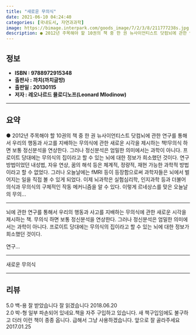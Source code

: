 ```yaml
---
title: "새로운 무의식"
date: 2021-06-10 04:24:40
categories: [국내도서, 자연과과학]
image: https://bimage.interpark.com/goods_image/7/2/3/8/211777238s.jpg
description: ● 2012년 주목해야 할 10권의 책 중 한 권 뉴사이언티스트 닷컴뇌에 관한 연구를 통해서 우리의 행동과 사고를 지배하는 무의식에 관한 새로운 시각을 제시하는 책!무의식 하면 보통 정신분석을 연상한다. 그러나 정신분석은 엄밀한 의미에서는 과학이 아니다. 프로이트 당대에는 무의식의
---
```


## **정보**

- **ISBN : 9788972915348**
- **출판사 : 까치(까치글방)**
- **출판일 : 20130115**
- **저자 : 레오나르드 믈로디노프(Leonard Mlodinow)**

------



## **요약**

●  2012년 주목해야 할 10권의 책 중 한 권  뉴사이언티스트 닷컴뇌에 관한 연구를 통해서 우리의 행동과 사고를 지배하는 무의식에 관한 새로운 시각을 제시하는 책!무의식 하면 보통 정신분석을 연상한다. 그러나 정신분석은 엄밀한 의미에서는 과학이 아니다. 프로이트 당대에는 무의식의 집이라고 할 수 있는 뇌에 대한 정보가 희소했던 것이다. 연구 방법이었던 내성법, 자유 연상, 꿈의 해석 등은 체계적, 정량적, 재현 가능한 과학적 방법이라고 할 수 없었다. 그러나 오늘날에는 fMRI 등이 등장함으로써 과학자들은 뇌에서 벌어지는 일을 직접 볼 수 있게 되었다. 이제 뇌과학은 실험심리학, 인지과학 등과 더불어 의식과 무의식의 구체적인 작동 메커니즘을 알 수 있다. 이렇게 르네상스를 맞은 오늘날의 무의...

------

뇌에 관한 연구를 통해서 우리의 행동과 사고를 지배하는 무의식에 관한 새로운 시각을 제시하는 책. 무의식 하면 보통 정신분석을 연상한다. 그러나 정신분석은 엄밀한 의미에서는 과학이 아니다. 프로이트 당대에는 무의식의 집이라고 할 수 있는 뇌에 대한 정보가 희소했던 것이다. 

연구... 

------


새로운 무의식 

------


## **리뷰** 

5.0 백-용 잘 받았습니다  잘 읽겠습니다  2018.06.20 <br/>2.0 박-형 일부 파손되어 있네요.책을 자주 구입하고 있습니다. 새 책구입임에도 불구하고 더러 이런 책이 종종 옵니다. 급해서 그냥 사용하겠습니다. 앞으로 잘 골라주세요 2017.01.25 <br/>